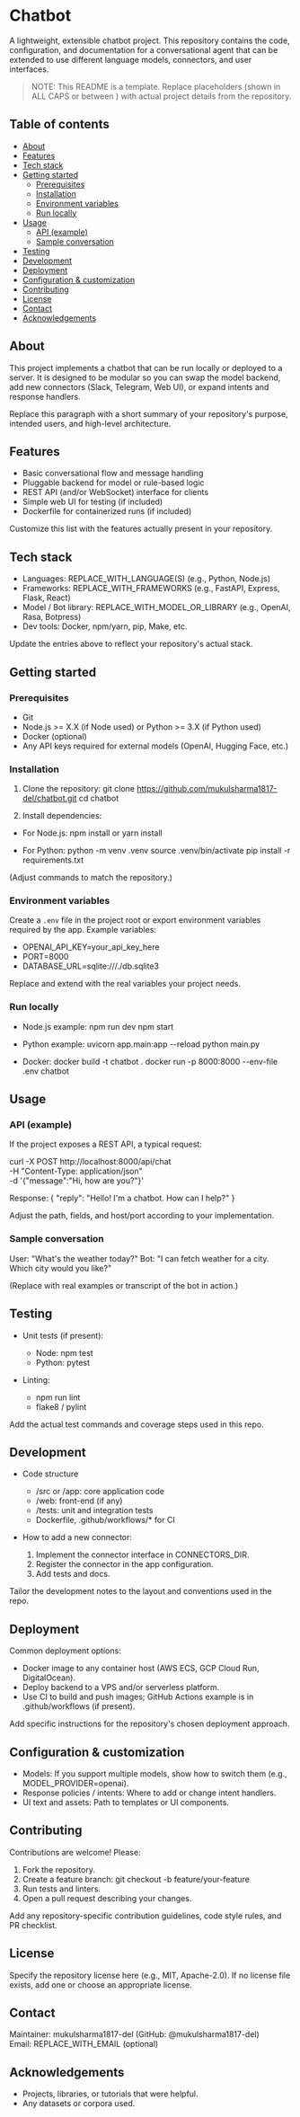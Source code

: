 # Chatbot

A lightweight, extensible chatbot project. This repository contains the code, configuration, and documentation for a conversational agent that can be extended to use different language models, connectors, and user interfaces.

> NOTE: This README is a template. Replace placeholders (shown in ALL CAPS or between <angle brackets>) with actual project details from the repository.

## Table of contents

- [About](#about)
- [Features](#features)
- [Tech stack](#tech-stack)
- [Getting started](#getting-started)
  - [Prerequisites](#prerequisites)
  - [Installation](#installation)
  - [Environment variables](#environment-variables)
  - [Run locally](#run-locally)
- [Usage](#usage)
  - [API (example)](#api-example)
  - [Sample conversation](#sample-conversation)
- [Testing](#testing)
- [Development](#development)
- [Deployment](#deployment)
- [Configuration & customization](#configuration--customization)
- [Contributing](#contributing)
- [License](#license)
- [Contact](#contact)
- [Acknowledgements](#acknowledgements)

## About

This project implements a chatbot that can be run locally or deployed to a server. It is designed to be modular so you can swap the model backend, add new connectors (Slack, Telegram, Web UI), or expand intents and response handlers.

Replace this paragraph with a short summary of your repository's purpose, intended users, and high-level architecture.

## Features

- Basic conversational flow and message handling
- Pluggable backend for model or rule-based logic
- REST API (and/or WebSocket) interface for clients
- Simple web UI for testing (if included)
- Dockerfile for containerized runs (if included)

Customize this list with the features actually present in your repository.

## Tech stack

- Languages: REPLACE_WITH_LANGUAGE(S) (e.g., Python, Node.js)
- Frameworks: REPLACE_WITH_FRAMEWORKS (e.g., FastAPI, Express, Flask, React)
- Model / Bot library: REPLACE_WITH_MODEL_OR_LIBRARY (e.g., OpenAI, Rasa, Botpress)
- Dev tools: Docker, npm/yarn, pip, Make, etc.

Update the entries above to reflect your repository's actual stack.

## Getting started

### Prerequisites

- Git
- Node.js >= X.X (if Node used) or Python >= 3.X (if Python used)
- Docker (optional)
- Any API keys required for external models (OpenAI, Hugging Face, etc.)

### Installation

1. Clone the repository:
   git clone https://github.com/mukulsharma1817-del/chatbot.git
   cd chatbot

2. Install dependencies:

- For Node.js:
  npm install
  or
  yarn install

- For Python:
  python -m venv .venv
  source .venv/bin/activate
  pip install -r requirements.txt

(Adjust commands to match the repository.)

### Environment variables

Create a `.env` file in the project root or export environment variables required by the app. Example variables:

- OPENAI_API_KEY=your_api_key_here
- PORT=8000
- DATABASE_URL=sqlite:///./db.sqlite3

Replace and extend with the real variables your project needs.

### Run locally

- Node.js example:
  npm run dev
  npm start

- Python example:
  uvicorn app.main:app --reload
  python main.py

- Docker:
  docker build -t chatbot .
  docker run -p 8000:8000 --env-file .env chatbot

## Usage

### API (example)

If the project exposes a REST API, a typical request:

curl -X POST http://localhost:8000/api/chat \
  -H "Content-Type: application/json" \
  -d '{"message":"Hi, how are you?"}'

Response:
{
  "reply": "Hello! I'm a chatbot. How can I help?"
}

Adjust the path, fields, and host/port according to your implementation.

### Sample conversation

User: "What's the weather today?"
Bot: "I can fetch weather for a city. Which city would you like?"

(Replace with real examples or transcript of the bot in action.)

## Testing

- Unit tests (if present):
  - Node: npm test
  - Python: pytest

- Linting:
  - npm run lint
  - flake8 / pylint

Add the actual test commands and coverage steps used in this repo.

## Development

- Code structure
  - /src or /app: core application code
  - /web: front-end (if any)
  - /tests: unit and integration tests
  - Dockerfile, .github/workflows/* for CI

- How to add a new connector:
  1. Implement the connector interface in CONNECTORS_DIR.
  2. Register the connector in the app configuration.
  3. Add tests and docs.

Tailor the development notes to the layout and conventions used in the repo.

## Deployment

Common deployment options:
- Docker image to any container host (AWS ECS, GCP Cloud Run, DigitalOcean).
- Deploy backend to a VPS and/or serverless platform.
- Use CI to build and push images; GitHub Actions example is in .github/workflows (if present).

Add specific instructions for the repository's chosen deployment approach.

## Configuration & customization

- Models: If you support multiple models, show how to switch them (e.g., MODEL_PROVIDER=openai).
- Response policies / intents: Where to add or change intent handlers.
- UI text and assets: Path to templates or UI components.

## Contributing

Contributions are welcome! Please:

1. Fork the repository.
2. Create a feature branch: git checkout -b feature/your-feature
3. Run tests and linters.
4. Open a pull request describing your changes.

Add any repository-specific contribution guidelines, code style rules, and PR checklist.

## License

Specify the repository license here (e.g., MIT, Apache-2.0). If no license file exists, add one or choose an appropriate license.

## Contact

Maintainer: mukulsharma1817-del (GitHub: @mukulsharma1817-del)  
Email: REPLACE_WITH_EMAIL (optional)

## Acknowledgements

- Projects, libraries, or tutorials that were helpful.
- Any datasets or corpora used.

